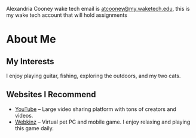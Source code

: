 Alexandria Cooney
wake tech email is atcooney@my.waketech.edu, this is my wake tech account that will hold assignments


# About Me

## My Interests
I enjoy playing guitar, fishing, exploring the outdoors, and my two cats.

## Websites I Recommend
- [YouTube](https://www.youtube.com) – Large video sharing platform with tons of creators and videos.
- [Webkinz](https://www.webkinz.com) – Virtual pet PC and mobile game. I enjoy relaxing and playing this game daily.